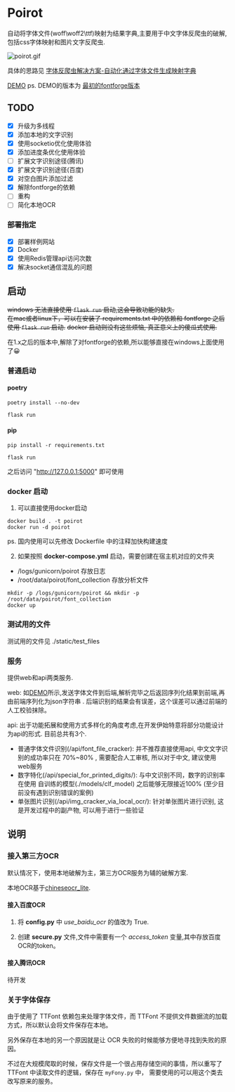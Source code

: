 # Poirot

自动将字体文件(woff\woff2\ttf)映射为结果字典,主要用于中文字体反爬虫的破解,包括css字体映射和图片文字反爬虫.

![poirot.gif](https://i.loli.net/2020/12/15/sNuACxmwVZL9Phb.gif)

具体的思路见 [字体反爬虫解决方案-自动化通过字体文件生成映射字典](https://blog.harumonia.moe/font-antispider-cracker/)

[DEMO](http://39.108.229.166:8000/)
ps. DEMO的版本为 [最初的fontforge版本](https://github.com/zxjlm/Poirot/releases/tag/0.1.0)

## TODO

- [x] 升级为多线程
- [x] 添加本地的文字识别
- [x] 使用socketio优化使用体验
- [x] 添加进度条优化使用体验
- [ ] 扩展文字识别途径(腾讯)
- [x] 扩展文字识别途径(百度)
- [x] 对空白图片添加过滤
- [x] 解除fontforge的依赖
- [ ] 重构
- [ ] 简化本地OCR

### 部署指定

- [x] 部署样例网站
- [x] Docker
- [x] 使用Redis管理api访问次数
- [x] 解决socket通信混乱的问题

## 启动

~~windows 无法直接使用 `flask run` 启动,这会导致功能的缺失.~~  
~~在mac或者linux下，可以在安装了 requirements.txt 中的依赖和 fontforge 之后使用 `flask run` 启动.~~
~~docker 启动则没有这些烦恼, 真正意义上的傻瓜式使用.~~

在1.x之后的版本中,解除了对fontforge的依赖,所以能够直接在windows上面使用了😀

### 普通启动

#### poetry

```shell
poetry install --no-dev

flask run
```

#### pip

```shell
pip install -r requirements.txt

flask run
```

之后访问 "http://127.0.0.1:5000" 即可使用

### docker 启动

1. 可以直接使用docker启动

```shell script
docker build . -t poirot
docker run -d poirot
```

ps. 国内使用可以先修改 Dockerfile 中的注释加快构建速度

2. 如果按照 **docker-compose.yml** 启动，需要创建在宿主机对应的文件夹

- /logs/gunicorn/poirot 存放日志
- /root/data/poirot/font_collection 存放分析文件

```shell script
mkdir -p /logs/gunicorn/poirot && mkdir -p /root/data/poirot/font_collection
docker up
```

### 测试用的文件

测试用的文件见 ./static/test_files

### 服务

提供web和api两类服务.

web:
如[DEMO](http://39.108.229.166:8000/)所示,发送字体文件到后端,解析完毕之后返回序列化结果到前端,再由前端序列化为json字符串
. 后端识别的结果会有误差，这个误差可以通过前端的人工校验抹除。

api: 出于功能拓展和使用方式多样化的角度考虑,在开发伊始特意将部分功能设计为api的形式. 目前总共有3个. 

- 普通字体文件识别(/api/font_file_cracker):
  并不推荐直接使用api, 中文文字识别的成功率只在 70%~80% , 需要配合人工审核, 所以对于中文, 建议使用web服务
- 数字特化(/api/special_for_printed_digits/):
  与中文识别不同，数字的识别率在使用 自训练的模型(./models/clf_model) 之后能够无限接近100% (至少目前没有遇到识别错误的案例)
- 单张图片识别(/api/img_cracker_via_local_ocr/):
  针对单张图片进行识别, 这是开发过程中的副产物, 可以用于进行一些验证

## 说明

### 接入第三方OCR

默认情况下，使用本地破解为主，第三方OCR服务为辅的破解方案.

本地OCR基于[chineseocr_lite](https://github.com/ouyanghuiyu/chineseocr_lite).

#### 接入百度OCR

1. 将 **config.py** 中 _use_baidu_ocr_ 的值改为 True.

2. 创建 **secure.py** 文件,文件中需要有一个 _access_token_ 变量,其中存放百度OCR的token。

#### 接入腾讯OCR

待开发

### 关于字体保存

由于使用了 TTFont 依赖包来处理字体文件，而 TTFont 不提供文件数据流的加载方式，所以默认会将文件保存在本地。

另外保存在本地的另一个原因就是让 OCR 失败的时候能够方便地寻找到失败的原因。

不过在大规模爬取的时候，保存文件是一个很占用存储空间的事情，所以重写了 TTFont 中读取文件的逻辑，保存在 `myFony.py` 中， 需要使用的可以用这个类去改写原来的服务。



